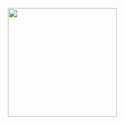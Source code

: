 <p align="center">
  <img height=219 src="https://github-readme-stats.vercel.app/api/top-langs/?username=talipapa&hide_progress=true" />
</p>
